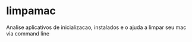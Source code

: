 # limpamac
Analise aplicativos de inicializacao, instalados e o ajuda a limpar seu mac via command line
